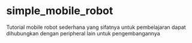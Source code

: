 # simple_mobile_robot
Tutorial mobile robot sederhana yang sifatnya untuk pembelajaran dapat dihubungkan dengan peripheral lain untuk pengembangannya
